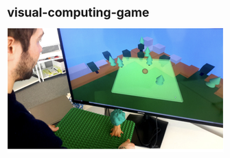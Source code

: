 # visual-computing-game

![alt text](https://github.com/TomWinandy/visual-computing-game/blob/main/example.png?raw=true)

